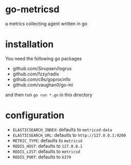 # go-metricsd
a metrics collecting agent written in go

# installation

You need the following go packages

- github.com/Sirupsen/logrus
- github.com/fzzy/radix
- github.com/c9s/goprocinfo
- github.com/vaughan0/go-ini

and then run `go run *.go` in this directory

# configuration

- `ELASTICSEARCH_INDEX`: defaults to `metricsd-data`
- `ELASTICSEARCH_URL`: defaults to `http://127.0.0.1:9200`
- `METRIC_TYPE`: defaults to `metricsd`
- `REDIS_HOST`: defaults to `127.0.0.1`
- `REDIS_LIST`: defaults to `metricsd`
- `REDIS_PORT`: defaults to `6379`
